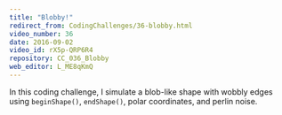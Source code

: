 ```yaml
---
title: "Blobby!"
redirect_from: CodingChallenges/36-blobby.html
video_number: 36
date: 2016-09-02
video_id: rX5p-QRP6R4
repository: CC_036_Blobby
web_editor: L_ME8qKmQ
---
```


In this coding challenge, I simulate a blob-like shape with wobbly edges using `beginShape()`, `endShape()`, polar coordinates, and perlin noise.
